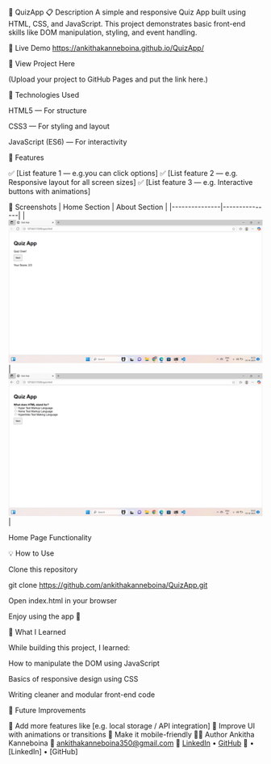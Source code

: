 🌟 QuizApp
📋 Description
A simple and responsive Quiz App built using HTML, CSS, and JavaScript.
This project demonstrates basic front-end skills like DOM manipulation, styling, and event handling.

🚀 Live Demo
https://ankithakanneboina.github.io/QuizApp/

🔗 View Project Here

(Upload your project to GitHub Pages and put the link here.)

🧰 Technologies Used

HTML5 — For structure

CSS3 — For styling and layout

JavaScript (ES6) — For interactivity

🎯 Features

✅ [List feature 1 — e.g.you can click options]
✅ [List feature 2 — e.g. Responsive layout for all screen sizes]
✅ [List feature 3 — e.g. Interactive buttons with animations]

📸 Screenshots
| Home Section | About Section |
|---------------|---------------|
| ![Home Screenshot](SCREENSHOT-1.png) | ![About Screenshot](SCREENSHOT-2.png) |

Home Page	Functionality
	
💡 How to Use

Clone this repository

git clone https://github.com/ankithakanneboina/QuizApp.git


Open index.html in your browser

Enjoy using the app 🎉

🧠 What I Learned

While building this project, I learned:

How to manipulate the DOM using JavaScript

Basics of responsive design using CSS

Writing cleaner and modular front-end code

🌈 Future Improvements

🔹 Add more features like [e.g. local storage / API integration]
🔹 Improve UI with animations or transitions
🔹 Make it mobile-friendly
👨‍💻 Author
Ankitha Kanneboina
📧 ankithakanneboina350@gmail.com
🔗 [LinkedIn](https://linkedin.com/in/ankithakanneboina) • [GitHub](https://github.com/ankithakannebina)
🔗 • [LinkedIn] • [GitHub]
